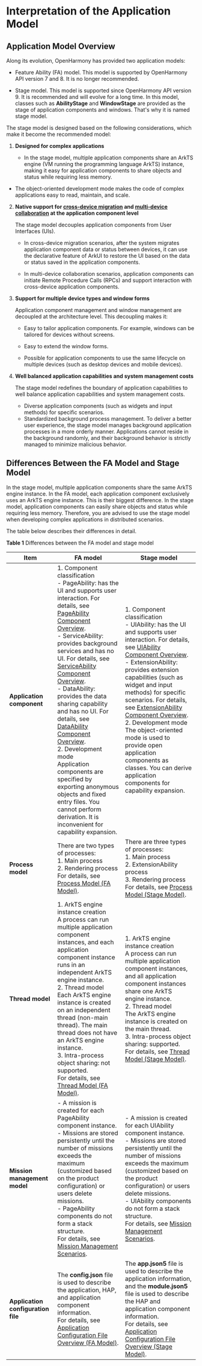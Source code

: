 # Interpretation of the Application Model


## Application Model Overview

Along its evolution, OpenHarmony has provided two application models:

- Feature Ability (FA) model. This model is supported by OpenHarmony API version 7 and 8. It is no longer recommended.

- Stage model. This model is supported since OpenHarmony API version 9. It is recommended and will evolve for a long time. In this model, classes such as **AbilityStage** and **WindowStage** are provided as the stage of application components and windows. That's why it is named stage model.

The stage model is designed based on the following considerations, which make it become the recommended model:

1. **Designed for complex applications**
   
   - In the stage model, multiple application components share an ArkTS engine (VM running the programming language ArkTS) instance, making it easy for application components to share objects and status while requiring less memory.
- The object-oriented development mode makes the code of complex applications easy to read, maintain, and scale.
  
2. **Native support for [cross-device migration](hop-cross-device-migration.md) and [multi-device collaboration](hop-multi-device-collaboration.md) at the application component level**

   The stage model decouples application components from User Interfaces (UIs).

   - In cross-device migration scenarios, after the system migrates application component data or status between devices, it can use the declarative feature of ArkUI to restore the UI based on the data or status saved in the application components.

   - In multi-device collaboration scenarios, application components can initiate Remote Procedure Calls (RPCs) and support interaction with cross-device application components.

3. **Support for multiple device types and window forms**

   Application component management and window management are decoupled at the architecture level. This decoupling makes it:

   - Easy to tailor application components. For example, windows can be tailored for devices without screens.

   - Easy to extend the window forms.

   - Possible for application components to use the same lifecycle on multiple devices (such as desktop devices and mobile devices).

4. **Well balanced application capabilities and system management costs**

   The stage model redefines the boundary of application capabilities to well balance application capabilities and system management costs.

   - Diverse application components (such as widgets and input methods) for specific scenarios.
   - Standardized background process management. To deliver a better user experience, the stage model manages background application processes in a more orderly manner. Applications cannot reside in the background randomly, and their background behavior is strictly managed to minimize malicious behavior.


## Differences Between the FA Model and Stage Model

In the stage model, multiple application components share the same ArkTS engine instance. In the FA model, each application component exclusively uses an ArkTS engine instance. This is their biggest difference. In the stage model, application components can easily share objects and status while requiring less memory. Therefore, you are advised to use the stage model when developing complex applications in distributed scenarios.

The table below describes their differences in detail.

  **Table 1** Differences between the FA model and stage model

| Item| FA model| Stage model|
| -------- | -------- | -------- |
| **Application component**| 1. Component classification<br>- PageAbility: has the UI and supports user interaction. For details, see [PageAbility Component Overview](pageability-overview.md).<br>- ServiceAbility: provides background services and has no UI. For details, see [ServiceAbility Component Overview](serviceability-overview.md).<br>- DataAbility: provides the data sharing capability and has no UI. For details, see [DataAbility Component Overview](dataability-overview.md).<br>2. Development mode<br>Application components are specified by exporting anonymous objects and fixed entry files. You cannot perform derivation. It is inconvenient for capability expansion.| 1. Component classification<br>- UIAbility: has the UI and supports user interaction. For details, see [UIAbility Component Overview](uiability-overview.md).<br>- ExtensionAbility: provides extension capabilities (such as widget and input methods) for specific scenarios. For details, see [ExtensionAbility Component Overview](extensionability-overview.md).<br>2. Development mode<br>The object-oriented mode is used to provide open application components as classes. You can derive application components for capability expansion.|
| **Process model**| There are two types of processes:<br>1. Main process<br>2. Rendering process<br>For details, see [Process Model (FA Model)](process-model-fa.md). | There are three types of processes:<br>1. Main process<br>2. ExtensionAbility process<br>3. Rendering process<br>For details, see [Process Model (Stage Model)](process-model-stage.md). |
| **Thread model**| 1. ArkTS engine instance creation<br>A process can run multiple application component instances, and each application component instance runs in an independent ArkTS engine instance.<br>2. Thread model<br>Each ArkTS engine instance is created on an independent thread (non-main thread). The main thread does not have an ArkTS engine instance.<br>3. Intra-process object sharing: not supported.<br>For details, see [Thread Model (FA Model)](thread-model-fa.md). | 1. ArkTS engine instance creation<br>A process can run multiple application component instances, and all application component instances share one ArkTS engine instance.<br>2. Thread model<br>The ArkTS engine instance is created on the main thread.<br>3. Intra-process object sharing: supported.<br>For details, see [Thread Model (Stage Model)](thread-model-stage.md). |
| **Mission management model**| - A mission is created for each PageAbility component instance.<br>- Missions are stored persistently until the number of missions exceeds the maximum (customized based on the product configuration) or users delete missions.<br>- PageAbility components do not form a stack structure.<br>For details, see [Mission Management Scenarios](mission-management-overview.md).| - A mission is created for each UIAbility component instance.<br>- Missions are stored persistently until the number of missions exceeds the maximum (customized based on the product configuration) or users delete missions.<br>- UIAbility components do not form a stack structure.<br>For details, see [Mission Management Scenarios](mission-management-overview.md).|
| **Application configuration file**| The **config.json** file is used to describe the application, HAP, and application component information.<br>For details, see [Application Configuration File Overview (FA Model)](../quick-start/application-configuration-file-overview-fa.md).| The **app.json5** file is used to describe the application information, and the **module.json5** file is used to describe the HAP and application component information.<br>For details, see [Application Configuration File Overview (Stage Model)](../quick-start/application-configuration-file-overview-stage.md).|

 <!--no_check--> 